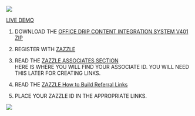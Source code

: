 ![](http://rlv.zcache.com/svc/view?rlvnet=1&realview=113405369407848596&design=67cf93dc-6e04-4dc7-9beb-e2b06df24b15&size=business&media=thick_plainwhite&cornerstyle=normal&max_dim=325)

[LIVE DEMO](http://thenocklist.com/officedrip/)

1. DOWNLOAD THE [OFFICE DRIP CONTENT INTEGRATION SYSTEM V401 ZIP](https://github.com/NOCKLIST/officedrip401)

2. REGISTER WITH [ZAZZLE](http://www.zazzle.com/)

3. READ THE [ZAZZLE ASSOCIATES SECTION](http://www.zazzle.com/my/associate/associate)  
HERE IS WHERE YOU WILL FIND YOUR ASSOCIATE ID.  YOU WILL NEED THIS LATER FOR CREATING LINKS.

4. READ THE [ZAZZLE How to Build Referral Links](http://www.zazzle.com/sell/affiliates/referrallinks)

5. PLACE YOUR ZAZZLE ID IN THE APPROPRIATE LINKS.  


![](http://rlv.zcache.com/svc/view?rlvnet=1&realview=113844229744519726&design=3872fe43-f32e-4f9f-8436-a03926df4eb2&style=standard_mousepad&max_dim=325)
